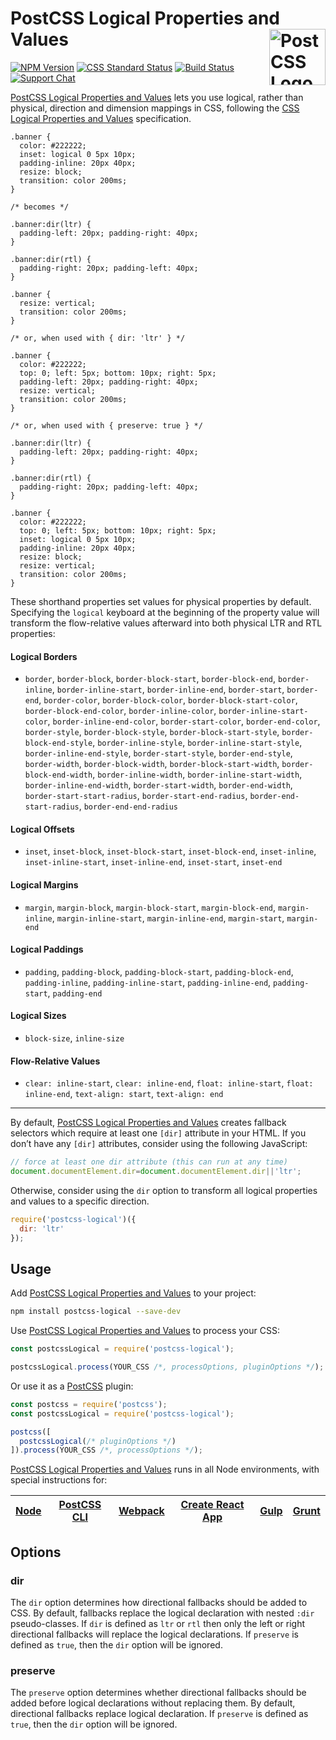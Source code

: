 # PostCSS Logical Properties and Values [<img src="https://postcss.github.io/postcss/logo.svg" alt="PostCSS Logo" width="90" height="90" align="right">][postcss]

[![NPM Version][npm-img]][npm-url]
[![CSS Standard Status][css-img]][css-url]
[![Build Status][cli-img]][cli-url]
[![Support Chat][git-img]][git-url]

[PostCSS Logical Properties and Values] lets you use logical, rather than
physical, direction and dimension mappings in CSS, following the
[CSS Logical Properties and Values] specification.

```pcss
.banner {
  color: #222222;
  inset: logical 0 5px 10px;
  padding-inline: 20px 40px;
  resize: block;
  transition: color 200ms;
}

/* becomes */

.banner:dir(ltr) {
  padding-left: 20px; padding-right: 40px;
}

.banner:dir(rtl) {
  padding-right: 20px; padding-left: 40px;
}

.banner {
  resize: vertical;
  transition: color 200ms;
}

/* or, when used with { dir: 'ltr' } */

.banner {
  color: #222222;
  top: 0; left: 5px; bottom: 10px; right: 5px;
  padding-left: 20px; padding-right: 40px;
  resize: vertical;
  transition: color 200ms;
}

/* or, when used with { preserve: true } */

.banner:dir(ltr) {
  padding-left: 20px; padding-right: 40px;
}

.banner:dir(rtl) {
  padding-right: 20px; padding-left: 40px;
}

.banner {
  color: #222222;
  top: 0; left: 5px; bottom: 10px; right: 5px;
  inset: logical 0 5px 10px;
  padding-inline: 20px 40px;
  resize: block;
  resize: vertical;
  transition: color 200ms;
}
```

These shorthand properties set values for physical properties by default.
Specifying the `logical` keyboard at the beginning of the property value will
transform the flow-relative values afterward into both physical LTR and RTL
properties:

#### Logical Borders

- `border`, `border-block`, `border-block-start`, `border-block-end`,
  `border-inline`, `border-inline-start`, `border-inline-end`, `border-start`,
  `border-end`, `border-color`, `border-block-color`,
  `border-block-start-color`, `border-block-end-color`, `border-inline-color`,
  `border-inline-start-color`, `border-inline-end-color`, `border-start-color`,
  `border-end-color`, `border-style`, `border-block-style`,
  `border-block-start-style`, `border-block-end-style`, `border-inline-style`,
  `border-inline-start-style`, `border-inline-end-style`, `border-start-style`,
  `border-end-style`, `border-width`, `border-block-width`,
  `border-block-start-width`, `border-block-end-width`, `border-inline-width`,
  `border-inline-start-width`, `border-inline-end-width`, `border-start-width`,
  `border-end-width`, `border-start-start-radius`, `border-start-end-radius`,
  `border-end-start-radius`, `border-end-end-radius`

#### Logical Offsets

- `inset`, `inset-block`, `inset-block-start`, `inset-block-end`,
  `inset-inline`, `inset-inline-start`, `inset-inline-end`, `inset-start`,
  `inset-end`

#### Logical Margins

- `margin`, `margin-block`, `margin-block-start`, `margin-block-end`,
  `margin-inline`, `margin-inline-start`, `margin-inline-end`, `margin-start`,
  `margin-end`

#### Logical Paddings

- `padding`, `padding-block`, `padding-block-start`, `padding-block-end`,
  `padding-inline`, `padding-inline-start`, `padding-inline-end`,
  `padding-start`, `padding-end`

#### Logical Sizes

- `block-size`, `inline-size`

#### Flow-Relative Values

- `clear: inline-start`, `clear: inline-end`, `float: inline-start`,
  `float: inline-end`, `text-align: start`, `text-align: end`

---

By default, [PostCSS Logical Properties and Values] creates fallback selectors
which require at least one `[dir]` attribute in your HTML. If you don’t have
any `[dir]` attributes, consider using the following JavaScript:

```js
// force at least one dir attribute (this can run at any time)
document.documentElement.dir=document.documentElement.dir||'ltr';
```

Otherwise, consider using the `dir` option to transform all logical properties
and values to a specific direction.

```js
require('postcss-logical')({
  dir: 'ltr'
});
```

## Usage

Add [PostCSS Logical Properties and Values] to your project:

```bash
npm install postcss-logical --save-dev
```

Use [PostCSS Logical Properties and Values] to process your CSS:

```js
const postcssLogical = require('postcss-logical');

postcssLogical.process(YOUR_CSS /*, processOptions, pluginOptions */);
```

Or use it as a [PostCSS] plugin:

```js
const postcss = require('postcss');
const postcssLogical = require('postcss-logical');

postcss([
  postcssLogical(/* pluginOptions */)
]).process(YOUR_CSS /*, processOptions */);
```

[PostCSS Logical Properties and Values] runs in all Node environments, with
special instructions for:

| [Node](INSTALL.md#node) | [PostCSS CLI](INSTALL.md#postcss-cli) | [Webpack](INSTALL.md#webpack) | [Create React App](INSTALL.md#create-react-app) | [Gulp](INSTALL.md#gulp) | [Grunt](INSTALL.md#grunt) |
| --- | --- | --- | --- | --- | --- |

## Options

### dir

The `dir` option determines how directional fallbacks should be added to CSS.
By default, fallbacks replace the logical declaration with nested `:dir`
pseudo-classes. If `dir` is defined as `ltr` or `rtl` then only the left or
right directional fallbacks will replace the logical declarations. If
`preserve` is defined as `true`, then the `dir` option will be ignored.

### preserve

The `preserve` option determines whether directional fallbacks should be added
before logical declarations without replacing them. By default, directional
fallbacks replace logical declaration. If `preserve` is defined as `true`, then
the `dir` option will be ignored.

[css-img]: https://cssdb.org/badge/logical-properties-and-values.svg
[css-url]: https://cssdb.org/#logical-properties-and-values
[cli-img]: https://img.shields.io/travis/csstools/postcss-logical/master.svg
[cli-url]: https://travis-ci.org/csstools/postcss-logical
[git-img]: https://img.shields.io/badge/support-chat-blue.svg
[git-url]: https://gitter.im/postcss/postcss
[npm-img]: https://img.shields.io/npm/v/postcss-logical.svg
[npm-url]: https://www.npmjs.com/package/postcss-logical

[CSS Logical Properties and Values]: https://drafts.csswg.org/css-logical/
[Gulp PostCSS]: https://github.com/postcss/gulp-postcss
[Grunt PostCSS]: https://github.com/nDmitry/grunt-postcss
[PostCSS]: https://github.com/postcss/postcss
[PostCSS Loader]: https://github.com/postcss/postcss-loader
[PostCSS Logical Properties and Values]: https://github.com/csstools/postcss-logical
